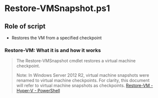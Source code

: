 # Restore-VMSnapshot.ps1

## Role of script

- Restores the VM from a specified checkpoint

### Restore-VM: What it is and how it works
>
> The Restore-VMSnapshot cmdlet restores a virtual machine checkpoint.
>
> Note: In Windows Server 2012 R2, virtual machine snapshots were renamed to virtual machine checkpoints. For clarity, this document will refer to virtual machine snapshots as checkpoints. [Restore-VM - Hyper-V - PowerShell](https://learn.microsoft.com/en-us/powershell/module/hyper-v/restore-vmsnapshot?view=windowsserver2022-ps)
